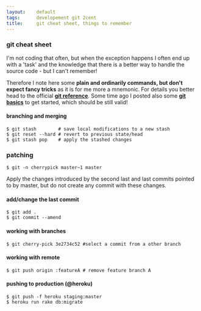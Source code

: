 ```yaml
---
layout:    default
tags:      developement git 2cent
title:     git cheat sheet, things to remember
---
```

### git cheat sheet

I'm not coding that often, but when the exception happens I often end up with a 'task' and the knowledge that there is a better way to handle the source code - but I can't remember!

Therefore I note here some **plain and ordinarily commands, but don't expect fancy tricks** as it is for me more a mnemonic. For details you better head to the official **[git reference][1]**. Some time ago I posted also some **[git basics][2]** to get started, which should be still valid!

#### branching and merging

    $ git stash        # save local modifications to a new stash
    $ git reset --hard # revert to previous state/head
    $ git stash pop    # apply the stashed changes

### patching

    $ git -n cherrypick master~1 master

Apply the changes introduced by the second last and last commits pointed to by
master, but do not create any commit with these changes.

#### add/change the last commit

    $ git add .
    $ git commit --amend

#### working with branches

    $ git cherry-pick 3e2734c52 #select a commit from a other branch

#### working with remote

    $ git push origin :featureA # remove feature branch A

#### pushing to production (@heroku)

    $ git push -f heroku staging:master
    $ heroku run rake db:migrate


  [1]: http://git-scm.com/docs
  [2]: /ruby/2010/01/29/git-basics.html
